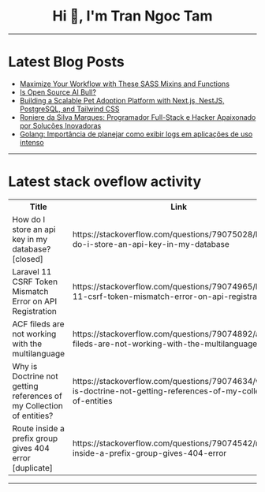<h1 align="center">Hi 👋, I'm Tran Ngoc Tam</h1>

---

# Latest Blog Posts 
<!-- BLOG-POST-LIST:START -->
- [Maximize Your Workflow with These SASS Mixins and Functions](https://dev.to/serhatbek/maximize-your-workflow-with-these-sass-mixins-and-functions-4hg4)
- [Is Open Source AI Bull?](https://dev.to/voxel51/is-open-source-ai-bull-4dom)
- [Building a Scalable Pet Adoption Platform with Next.js, NestJS, PostgreSQL, and Tailwind CSS](https://dev.to/nadim_ch0wdhury/building-a-scalable-pet-adoption-platform-with-nextjs-nestjs-postgresql-and-tailwind-css-a51)
- [Roniere da Silva Marques: Programador Full-Stack e Hacker Apaixonado por Soluções Inovadoras](https://dev.to/ronieremarques/roniere-da-silva-marques-programador-full-stack-e-hacker-apaixonado-por-solucoes-inovadoras-4h76)
- [Golang: Importância de planejar como exibir logs em aplicações de uso intenso](https://dev.to/mggcmatheus/golang-importancia-de-planejar-como-exibir-logs-em-aplicacoes-de-uso-intenso-3o38)
<!-- BLOG-POST-LIST:END -->

---

# Latest stack oveflow activity
<table>
  <tr><th>Title</th><th>Link</th></tr>
  <!-- STACKOVERFLOW:START --><tr><td>How do I store an api key in my database? [closed]</td><td>https://stackoverflow.com/questions/79075028/how-do-i-store-an-api-key-in-my-database</td></tr><tr><td>Laravel 11 CSRF Token Mismatch Error on API Registration</td><td>https://stackoverflow.com/questions/79074965/laravel-11-csrf-token-mismatch-error-on-api-registration</td></tr><tr><td>ACF fileds are not working with the multilanguage</td><td>https://stackoverflow.com/questions/79074892/acf-fileds-are-not-working-with-the-multilanguage</td></tr><tr><td>Why is Doctrine not getting references of my Collection of entities?</td><td>https://stackoverflow.com/questions/79074634/why-is-doctrine-not-getting-references-of-my-collection-of-entities</td></tr><tr><td>Route inside a prefix group gives 404 error [duplicate]</td><td>https://stackoverflow.com/questions/79074542/route-inside-a-prefix-group-gives-404-error</td></tr><!-- STACKOVERFLOW:END -->
</table>

---



